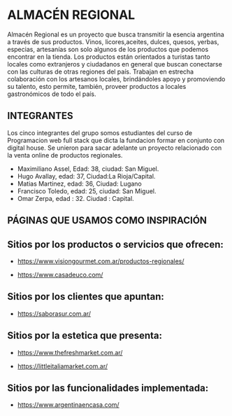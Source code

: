 # ALMACÉN REGIONAL

Almacén Regional es un proyecto que busca transmitir la esencia argentina a través de sus productos. Vinos, licores,aceites, dulces, quesos, yerbas, especias, artesanías son solo algunos de los productos que podemos encontrar en la tienda.
Los productos están orientados a turistas tanto locales como extranjeros y ciudadanos en general que buscan conectarse con las culturas de otras regiones del país.
Trabajan en estrecha colaboración con los artesanos locales, brindándoles apoyo y promoviendo su talento, esto permite, también, proveer productos a locales gastronómicos de todo el país.

## INTEGRANTES
Los cinco integrantes del grupo somos estudiantes del curso de Programacion web full stack que dicta la fundacion formar en conjunto con digital house. Se unieron para sacar adelante un proyecto relacionado con la venta online de productos regionales.

- Maximiliano Assel, Edad: 38, ciudad: San Miguel.
- Hugo Avallay, edad: 37, Ciudad:La Rioja/Capital.
- Matias Martinez, edad: 36, Ciudad: Lugano
- Francisco Toledo, edad: 25, ciudad: San Miguel.
- Omar Zerpa, edad : 32. Ciudad : Capital.


## PÁGINAS QUE USAMOS COMO INSPIRACIÓN

## Sitios por los productos o servicios que ofrecen:

- https://www.visiongourmet.com.ar/productos-regionales/

- https://www.casadeuco.com/


## Sitios por los clientes que apuntan:

- https://saborasur.com.ar/


## Sitios por la estetica que presenta:

- https://www.thefreshmarket.com.ar/

- https://littleitaliamarket.com.ar/

## Sitios por las funcionalidades implementada:

- https://www.argentinaencasa.com/


